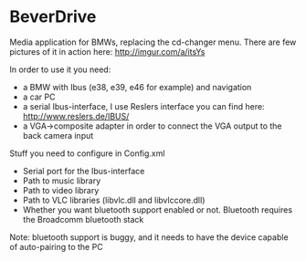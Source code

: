 BeverDrive
==========

Media application for BMWs, replacing the cd-changer menu. There are few pictures of it in action here: http://imgur.com/a/itsYs

In order to use it you need:
* a BMW with Ibus (e38, e39, e46 for example) and navigation
* a car PC
* a serial Ibus-interface, I use Reslers interface you can find here: http://www.reslers.de/IBUS/ 
* a VGA->composite adapter in order to connect the VGA output to the back camera input

Stuff you need to configure in Config.xml
* Serial port for the Ibus-interface
* Path to music library
* Path to video library
* Path to VLC libraries (libvlc.dll and libvlccore.dll)
* Whether you want bluetooth support enabled or not. Bluetooth requires the Broadcomm bluetooth stack

Note: bluetooth support is buggy, and it needs to have the device capable of auto-pairing to the PC